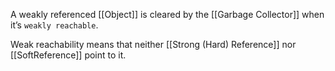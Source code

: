 A weakly referenced [[Object]] is cleared by the [[Garbage Collector]] when it’s `weakly reachable`.

Weak reachability means that neither [[Strong (Hard) Reference]] nor [[SoftReference]] point to it.